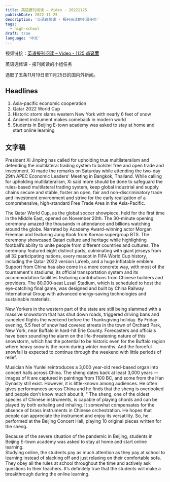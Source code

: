 ```yaml
---
title: 英语报刊阅读 – Video - 20221125
publishDate: 2022-11-25
description: '英语选修课 - 报刊阅读的小组任务'
tags:
  - high-school
draft: true
language: '中文'
---
```


<p>视频链接：<a href="https://alist.tonyyin.top/Alidrive/Public/%E5%A4%96%E5%88%8A%E6%96%B0%E9%97%BB/video1" ,="" target="_ blank">英语报刊阅读 – Video - 1125 <strong>点这里</strong> </a></p>

英语选修课 - 报刊阅读的小组任务

选取了五条11月19日至11月25日的国内外新闻。

## Headlines
1. Asia-pacific economic cooperation
2. Qatar 2022 World Cup
3. Historic storm slams western New York with nearly 6 feet of snow
4. Ancient instrument makes comeback in modern world
5. Students in Beijing E-town academy was asked to stay at home and start online learning

## 文字稿

President Xi Jinping has called for upholding true multilateralism
and defending the multilateral trading system 
to bolster free and open trade and investment.
Xi made the remarks on Saturday while attending 
the two-day 29th APEC Economic Leaders' Meeting in Bangkok, Thailand.
While calling for upholding multilateralism, Xi said 
more should be done to safeguard the rules-based multilateral trading system, 
keep global industrial and supply chains secure and stable, foster an open, 
fair and non-discriminatory trade and investment environment 
and strive for the early realization of a comprehensive, 
high-standard Free Trade Area in the Asia-Pacific.


The Qatar World Cup, as the global soccer showpiece, 
held for the first time in the Middle East, 
opened on November 20th.
The 30-minute opening ceremony amazed 
the thousands in attendance and billions watching around the globe. 
Narrated by Academy Award-winning actor Morgan Freeman 
and featuring Jung Kook from Korean supergroup BTS.
The ceremony showcased Qatari culture and heritage 
while highlighting football’s ability 
to unite people from different countries and cultures. 
The ceremony featured eight distinct parts, 
culminating with giant jerseys from all 32 participating nations, 
every mascot in FIFA World Cup history, 
including the Qatar 2022 version La’eeb, 
and a huge inflatable emblem.
Support from China has also come in a more concrete way, 
with most of the tournament's stadiums, 
its official transportation system and its accommodation facilities 
featuring contributions from Chinese builders and providers.
The 80,000-seat Lusail Stadium, 
which is scheduled to host the eye-catching final game, 
was designed and built by China Railway International Group 
with advanced energy-saving technologies and sustainable materials.


New Yorkers in the western part of the state are still being slammed 
with a massive snowstorm that has shut down roads, 
triggered driving bans and canceled flights 
the weekend before the Thanksgiving holiday.
By Friday evening, 5.5 feet of snow had covered streets 
in the town of Orchard Park, New York, near Buffalo in hard-hit Erie County.
Forecasters and officials have been sounding the alarm 
on the life-threatening nature of this snowstorm, 
which has the potential to be historic even for the Buffalo region 
where heavy snow is the norm during winter months. 
And the forceful snowfall is expected to continue 
through the weekend with little periods of relief.


Musician Nie Yunlei reintroduces 
a 3,000 year-old reed-based organ into concert halls across China. 
The sheng dates back at least 3,000 years — 
images of it are captured in paintings from 1100 BC, 
and some from the Han Dynasty still exist. 
However, it is little-known among audiences. 
He often gives performances across China 
and he finds that the sheng is overlooked and people don't know much about it,
" The sheng, one of the oldest species of Chinese instruments, 
is capable of playing chords and can be played by both exhaling and inhaling. 
It somewhat compensates for the absence of brass instruments 
in Chinese orchestration.
He hopes that people can appreciate the instrument and enjoy its versatility. 
So, he performed at the Beijing Concert Hall, 
playing 10 original pieces written for the sheng. 


Because of the severe situation of the pandemic in Beijing, 
students in Beijing E-town academy was asked to 
stay at home and start online learning.  
Studying online, the students pay as much attention 
as they pay at school to learning instead of slacking off 
and just relaxing on their comfortable sofa. 
They obey all the rules at school throughout the time 
and actively ask questions to their teachers. 
It’s definitely true that 
the students will make a breakthrough during the online learning.